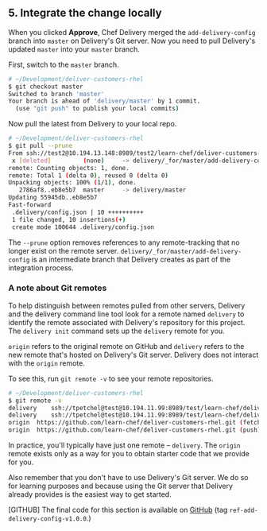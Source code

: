 ## 5. Integrate the change locally

When you clicked **Approve**, Chef Delivery merged the `add-delivery-config` branch into `master` on Delivery's Git server. Now you need to pull Delivery's updated `master` into your `master` branch.

First, switch to the `master` branch.

```bash
# ~/Development/deliver-customers-rhel
$ git checkout master
Switched to branch 'master'
Your branch is ahead of 'delivery/master' by 1 commit.
  (use "git push" to publish your local commits)
```

Now pull the latest from Delivery to your local repo.

```bash
# ~/Development/deliver-customers-rhel
$ git pull --prune
From ssh://test2@10.194.13.148:8989/test2/learn-chef/deliver-customers-rhel
 x [deleted]         (none)     -> delivery/_for/master/add-delivery-config
remote: Counting objects: 1, done.
remote: Total 1 (delta 0), reused 0 (delta 0)
Unpacking objects: 100% (1/1), done.
   2786af8..eb8e5b7  master     -> delivery/master
Updating 55945db..eb8e5b7
Fast-forward
 .delivery/config.json | 10 ++++++++++
 1 file changed, 10 insertions(+)
 create mode 100644 .delivery/config.json
```

The `--prune` option removes references to any remote-tracking that no longer exist on the remote server. `delivery/_for/master/add-delivery-config` is an intermediate branch that Delivery creates as part of the integration process.

### A note about Git remotes

To help distinguish between remotes pulled from other servers, Delivery and the delivery command line tool look for a remote named `delivery` to identify the remote associated with Delivery's repository for this project. The `delivery init` command sets up the `delivery` remote for you.

`origin` refers to the original remote on GitHub and `delivery` refers to the new remote that's hosted on Delivery's Git server. Delivery does not interact with the `origin` remote.

To see this, run `git remote -v` to see your remote repositories.

```bash
# ~/Development/deliver-customers-rhel
$ git remote -v
delivery	ssh://tpetchel@test@10.194.11.99:8989/test/learn-chef/deliver-customers-rhel (fetch)
delivery	ssh://tpetchel@test@10.194.11.99:8989/test/learn-chef/deliver-customers-rhel (push)
origin	https://github.com/learn-chef/deliver-customers-rhel.git (fetch)
origin	https://github.com/learn-chef/deliver-customers-rhel.git (push)
```

In practice, you'll typically have just one remote &ndash; `delivery`. The `origin` remote exists only as a way for you to obtain starter code that we provide for you.

Also remember that you don't have to use Delivery's Git server. We do so for learning purposes and because using the Git server that Delivery already provides is the easiest way to get started.

[GITHUB] The final code for this section is available on [GitHub](https://github.com/learn-chef/deliver-customers-rhel/tree/ref-add-delivery-config-v1.0.0) (tag `ref-add-delivery-config-v1.0.0`.)
